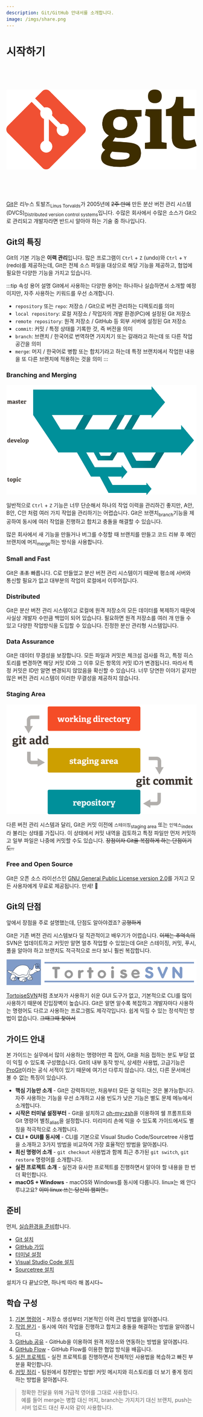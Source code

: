 ```yaml
---
description: Git/GitHub 안내서를 소개합니다.
image: /imgs/share.png
---
```


# 시작하기

<div class="image-200" style="padding: 50px 0">

![Git](./imgs/intro/Git-Logo-2Color.png)

</div>

[Git](https://git-scm.com/)은 리누스 토발즈<sub>Linus Torvalds</sub>가 2005년에 ~~2주 만에~~ 만든 분산 버전 관리 시스템(DVCS)<sub>Distributed version control systems</sub>입니다. 수많은 회사에서 수많은 소스가 Git으로 관리되고 개발자라면 반드시 알아야 하는 기술 중 하나입니다.

## Git의 특징

Git의 기본 기능은 **이력 관리**입니다. 많은 프로그램이 `Ctrl` + `Z` (undo)와 `Ctrl` + `Y` (redo)를 제공하는데, Git은 전체 소스 파일을 대상으로 해당 기능을 제공하고, 협업에 필요한 다양한 기능을 가지고 있습니다.

:::tip 속성 용어 설명
Git에서 사용하는 다양한 용어는 하나하나 실습하면서 소개할 예정이지만, 자주 사용하는 키워드를 우선 소개합니다.

- `repository` 또는 `repo`: 저장소 / Git으로 버전 관리하는 디렉토리를 의미
- `local repository`: 로컬 저장소 / 작업자의 개발 환경(PC)에 설정된 Git 저장소
- `remote repository`: 원격 저장소 / GitHub 등 외부 서버에 설정된 Git 저장소
- `commit`: 커밋 / 특정 상태를 기록한 것, 즉 버전을 의미
- `branch`: 브랜치 / 한국어로 번역하면 가지치기 또는 갈래라고 하는데 또 다른 작업공간을 의미
- `merge`: 머지 / 한국어로 병합 또는 합치기라고 하는데 특정 브랜치에서 작업한 내용을 또 다른 브랜치에 적용하는 것을 의미
  :::

### Branching and Merging

<div class="image-450">

![Branching and Merging](./imgs/intro/branches.png)

</div>

일반적으로 `Ctrl` + `Z` 기능은 너무 단순해서 하나의 작업 이력을 관리하긴 좋지만, A안, B안, C안 처럼 여러 가지 작업을 관리하기는 어렵습니다. Git은 브랜치<sub>branch</sub>기능을 제공하여 동시에 여러 작업을 진행하고 합치고 충돌을 해결할 수 있습니다.

많은 회사에서 새 기능을 만들거나 버그를 수정할 때 브랜치를 만들고 코드 리뷰 후 메인 브랜치에 머지<sub>merge</sub>하는 방식을 사용합니다.

### Small and Fast

Git은 ~~초초~~ 빠릅니다. C로 만들었고 분산 버전 관리 시스템이기 때문에 평소에 서버와 통신할 필요가 없고 대부분의 작업이 로컬에서 이루어집니다.

### Distributed

Git은 분산 버전 관리 시스템이고 로컬에 원격 저장소의 모든 데이터를 복제하기 때문에 사실상 개발자 수만큼 백업이 되어 있습니다. 필요하면 원격 저장소를 여러 개 만들 수 있고 다양한 작업방식을 도입할 수 있습니다. 진정한 분산 관리형 시스템입니다.

### Data Assurance

Git은 데이터 무결성을 보장합니다. 모든 파일과 커밋은 체크섬 검사를 하고, 특정 히스토리를 변경하면 해당 커밋 ID와 그 이후 모든 항목의 커밋 ID가 변경됩니다. 따라서 특정 커밋은 ID만 알면 변경되지 않았음을 확신할 수 있습니다. 너무 당연한 이야기 같지만 많은 버전 관리 시스템이 이러한 무결성을 제공하지 않습니다.

### Staging Area

<div class="image-350">

![Staging Area](./imgs/intro/index1.png)

</div>

다른 버전 관리 시스템과 달리, Git은 커밋 이전에 `스테이징`<sub>staging area</sub> 또는 `인덱스`<sub>index</sub>라 불리는 상태를 가집니다. 이 상태에서 커밋 내역을 검토하고 특정 파일만 먼저 커밋하고 일부 파일은 나중에 커밋할 수도 있습니다. ~~장점이자 Git을 복잡하게 하는 단점이기도..~~

### Free and Open Source

Git은 오픈 소스 라이선스인 [GNU General Public License version 2.0](https://opensource.org/licenses/GPL-2.0)를 가지고 모든 사용자에게 무료로 제공됩니다. 만세! 🙌

## Git의 단점

앞에서 장점을 주로 설명했는데, 단점도 알아야겠죠? ~~공평하게~~

Git은 기존 버전 관리 시스템보다 덜 직관적이고 배우기가 어렵습니다. ~~이제는 추억속의~~ SVN은 업데이트하고 커밋만 알면 얼추 작업할 수 있었는데 Git은 스테이징, 커밋, 푸시, 풀을 알아야 하고 브랜치도 적극적으로 쓰다 보니 훨씬 복잡합니다.

<div class="image-350">

![Tortoise SVN](./imgs/intro/tortoisesvn_logo.svg)

</div>

[TortoiseSVN](https://tortoisesvn.net/)처럼 초보자가 사용하기 쉬운 GUI 도구가 없고, 기본적으로 CLI를 많이 사용하기 때문에 진입장벽이 높습니다. Git은 알면 알수록 복잡하고 개발자마다 사용하는 명령어도 다르고 사용하는 프로그램도 제각각입니다. 쉽게 익힐 수 있는 정석적인 방법이 없습니다. ~~그때그때 찾아서~~

## 가이드 안내

본 가이드는 실무에서 많이 사용하는 명령어만 콕 집어, Git을 처음 접하는 분도 부담 없이 익힐 수 있도록 구성했습니다. Git의 내부 동작 방식, 상세한 사용법, 고급기능은 [ProGit](https://git-scm.com/book/ko/v2)이라는 공식 서적이 있기 때문에 여기선 다루지 않습니다. 대신, 다른 문서에선 볼 수 없는 특징이 있습니다.

- **핵심 기능만 소개** - Git은 강력하지만, 처음부터 모든 걸 익히는 것은 불가능합니다. 자주 사용하는 기능을 우선 소개하고 사용 빈도가 낮은 기능은 별도 문제 메뉴에서 소개합니다.
- **시작은 터미널 설정부터** - Git을 설치하고 [oh-my-zsh](https://github.com/ohmyzsh/ohmyzsh)을 이용하여 쉘 프롬프트와 Git 명령어 별칭<sub>alias</sub>을 설정합니다. 미리미리 손에 익을 수 있도록 가이드에서도 별칭을 적극적으로 소개합니다.
- **CLI + GUI를 동시에** - CLI를 기본으로 Visual Studio Code/Sourcetree 사용법을 소개하고 3가지 방법을 비교하여 가장 효율적인 방법을 알아봅니다.
- **최신 명령어 소개** - `git checkout` 사용법과 함께 최근 추가된 `git switch`, `git restore` 명령어를 소개합니다.
- **실전 프로젝트 소개** - 실전과 유사한 프로젝트를 진행하면서 알아야 할 내용을 한 번 더 확인합니다.
- **macOS + Windows** - macOS와 Windows를 동시에 다룹니다. linux는 왜 안다루냐고요? ~~이미 linux 쓰는 당신이 챔피언..~~

## 준비

먼저, [실습환경을 준비](../prepare)합니다.

- [Git 설치](../prepare/git-setup)
- [GitHub 가입](../prepare/github-setup)
- [터미널 설정](../prepare/terminal-setup)
- [Visual Studio Code 설치](../prepare/vscode-setup)
- [Sourcetree 설치](../prepare/sourcetree-setup)

설치가 다 끝났으면, 하나씩 따라 해 봅시다~

## 학습 구성

1. [기본 명령어](./basic) - 저장소 생성부터 기본적인 이력 관리 방법을 알아봅니다.
2. [작업 분기](./branch) - 동시에 여러 작업을 진행하고 합치고 충돌을 해결하는 방법을 알아봅니다.
3. [GitHub 공유](./github) - GitHub을 이용하여 원격 저장소와 연동하는 방법을 알아봅니다.
4. [GitHub Flow](./github-flow) - GitHub Flow를 이용한 협업 방식을 배웁니다.
5. [실전 프로젝트](./project) - 실전 프로젝트를 진행하면서 전체적인 사용법을 복습하고 빠진 부분을 확인합니다.
6. [커밋 정리](./commit) - 팀원에서 칭찬받는 방법! 커밋 메시지와 히스토리를 더 보기 좋게 정리하는 방법을 알아봅니다.

> 정확한 전달을 위해 가급적 영어를 그대로 사용합니다.  
> 예를 들어 merge는 병합 대신 머지, branch는 가지치기 대신 브랜치, push는 서버 업로드 대신 푸시와 같이 사용합니다.

